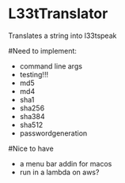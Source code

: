 # L33tTranslator
Translates a string into l33tspeak

#Need to implement:
- command line args
- testing!!!
- md5
- md4
- sha1
- sha256
- sha384
- sha512
- passwordgeneration

#Nice to have
-  a menu bar addin for macos
- run in a lambda on aws?
